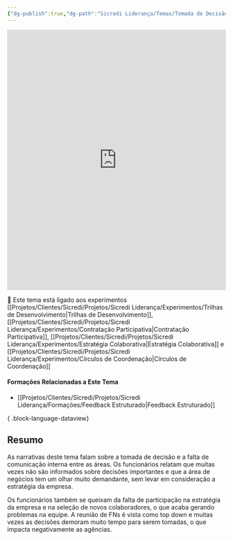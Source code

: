 ```yaml
---
{"dg-publish":true,"dg-path":"Sicredi Liderança/Temas/Tomada de Decisão.md","permalink":"/Sicredi Liderança/Temas/Tomada de Decisão/"}
---
```


 <iframe src="https://embed.kumu.io/7181b0aa465f806ffc5b06afe9e9d286" width="100%" height="600" frameborder="0"></iframe>


🔗 Este tema está ligado aos experimentos [[Projetos/Clientes/Sicredi/Projetos/Sicredi Liderança/Experimentos/Trilhas de Desenvolvimento\|Trilhas de Desenvolvimento]], [[Projetos/Clientes/Sicredi/Projetos/Sicredi Liderança/Experimentos/Contratação Participativa\|Contratação Participativa]], [[Projetos/Clientes/Sicredi/Projetos/Sicredi Liderança/Experimentos/Estratégia Colaborativa\|Estratégia Colaborativa]] e [[Projetos/Clientes/Sicredi/Projetos/Sicredi Liderança/Experimentos/Círculos de Coordenação\|Círculos de Coordenação]]

#### Formações Relacionadas a Este Tema
- [[Projetos/Clientes/Sicredi/Projetos/Sicredi Liderança/Formações/Feedback Estruturado\|Feedback Estruturado]]

{ .block-language-dataview}


## Resumo

As narrativas deste tema falam sobre a tomada de decisão e a falta de comunicação interna entre as áreas. Os funcionários relatam que muitas vezes não são informados sobre decisões importantes e que a área de negócios tem um olhar muito demandante, sem levar em consideração a estratégia da empresa. 

Os funcionários também se queixam da falta de participação na estratégia da empresa e na seleção de novos colaboradores, o que acaba gerando problemas na equipe. A reunião de FNs é vista como top down e muitas vezes as decisões demoram muito tempo para serem tomadas, o que impacta negativamente as agências. 
